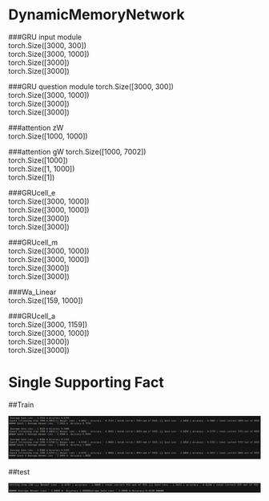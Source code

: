 # DynamicMemoryNetwork

###GRU input module    
torch.Size([3000, 300])  
torch.Size([3000, 1000])  
torch.Size([3000])  
torch.Size([3000])  
    
###GRU question module
torch.Size([3000, 300])  
torch.Size([3000, 1000])  
torch.Size([3000])  
torch.Size([3000])  

###attention zW  
torch.Size([1000, 1000])

###attention gW
torch.Size([1000, 7002])  
torch.Size([1000])  
torch.Size([1, 1000])  
torch.Size([1])  
  
###GRUcell_e    
torch.Size([3000, 1000])  
torch.Size([3000, 1000])  
torch.Size([3000])  
torch.Size([3000])  
  
###GRUcell_m    
torch.Size([3000, 1000])  
torch.Size([3000, 1000])  
torch.Size([3000])  
torch.Size([3000])  

###Wa_Linear    
torch.Size([159, 1000])  

###GRUcell_a    
torch.Size([3000, 1159])  
torch.Size([3000, 1000])  
torch.Size([3000])  
torch.Size([3000])  

# Single Supporting Fact
##Train
<p align="center">
  <img src=https://github.com/Kong26/DynamicMemoryNetwork/blob/master/Results/Single_Supporting_Fact_Train_history.PNG width="1200"/>
</p>
##test
<p align="center">
  <img src=https://github.com/Kong26/DynamicMemoryNetwork/blob/master/Results/Single_Supporting_Fact_Test_result.PNG width="1200"/>
</p>
